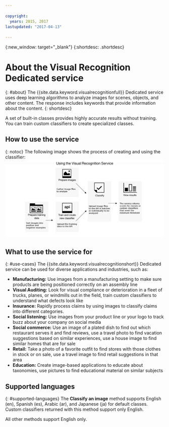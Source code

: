 ```yaml
---

copyright:
  years: 2015, 2017
lastupdated: "2017-04-13"

---
```


{:new_window: target="_blank"}
{:shortdesc: .shortdesc}

# About the Visual Recognition Dedicated service
{: #about}
The {{site.data.keyword.visualrecognitionfull}} Dedicated service uses deep learning algorithms to analyze images for scenes, objects, and other content. The response includes keywords that provide information about the content.
{: shortdesc}

A set of built-in classes provides highly accurate results without training. You can train custom classifiers to create specialized classes.

## How to use the service
{: notoc}
The following image shows the process of creating and using the classifier:
![Describes the flow of the {{site.data.keyword.visualrecognitionshort}} service, from preparing, training, and classifying images to viewing results](images/vr-process2.png)

## What to use the service for
{: #use-cases}
The {{site.data.keyword.visualrecognitionshort}} Dedicated service can be used for diverse applications and industries, such as:

- **Manufacturing:** Use images from a manufacturing setting to make sure products are being positioned correctly on an assembly line
- **Visual Auditing:** Look for visual compliance or deterioration in a fleet of trucks, planes, or windmills out in the field, train custom classifiers to understand what defects look like
- **Insurance:** Rapidly process claims by using images to classify claims into different categories.
- **Social listening:** Use images from your product line or your logo to track buzz about your company on social media
- **Social commerce:** Use an image of a plated dish to find out which restaurant serves it and find reviews, use a travel photo to find vacation suggestions based on similar experiences, use a house image to find similar homes that are for sale
- **Retail:** Take a photo of a favorite outfit to find stores with those clothes in stock or on sale, use a travel image to find retail suggestions in that area
- **Education:** Create image-based applications to educate about taxonomies, use pictures to find educational material on similar subjects

## Supported languages
{: #supported-languages}
The **Classify an image** method supports English (en), Spanish (es), Arabic (ar), and Japanese (ja) for default classes. Custom classifiers returned with this method support only English.

All other methods support English only.
